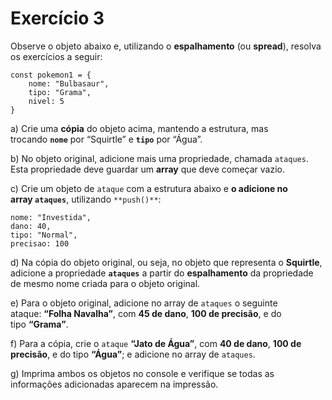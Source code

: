 # Exercício 3

Observe o objeto abaixo e, utilizando o **espalhamento** (ou **spread**), resolva os exercícios a seguir:

```
const pokemon1 = {
	nome: "Bulbasaur",
	tipo: "Grama",
	nivel: 5
}
```

a) Crie uma **cópia** do objeto acima, mantendo a estrutura, mas trocando **`nome`** por “Squirtle” e **`tipo`** por “Água”.

b) No objeto original, adicione mais uma propriedade, chamada `ataques`. Esta propriedade deve guardar um **array** que deve começar vazio.

c) Crie um objeto de `ataque` com a estrutura abaixo e **o adicione no array `ataques`**, utilizando `**push()**`:

```
nome: "Investida",
dano: 40,
tipo: "Normal",
precisao: 100
```

d) Na cópia do objeto original, ou seja, no objeto que representa o **Squirtle**, adicione a propriedade **`ataques`** a partir do **espalhamento** da propriedade de mesmo nome criada para o objeto original.

e) Para o objeto original, adicione no array de `ataques` o seguinte ataque: **“Folha Navalha”**, com **45 de dano**, **100 de precisão**, e do tipo **“Grama”**.

f) Para a cópia, crie o `ataque` **“Jato de Água”**, com **40 de dano**, **100 de precisão**, e do tipo **“Água”**; e adicione no array de `ataques`.

g) Imprima ambos os objetos no console e verifique se todas as informações adicionadas aparecem na impressão.